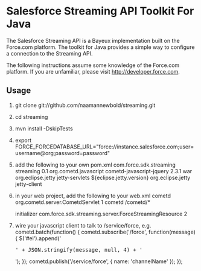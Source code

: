 # Salesforce Streaming API Toolkit For Java
The Salesforce Streaming API is a Bayeux implementation built on the Force.com platform.  The toolkit for Java provides a simple way to configure a connection to the Streaming API.

The following instructions assume some knowledge of the Force.com platform.  If you are unfamiliar, please visit http://developer.force.com.

## Usage
1. git clone git://github.com/naamannewbold/streaming.git
2. cd streaming
3. mvn install -DskipTests
4. export FORCE_FORCEDATABASE_URL="force://instance.salesforce.com;user=username@org;password=password"
5. add the following to your own pom.xml
        <dependency>
            <groupId>com.force.sdk.streaming</groupId>
            <artifactId>streaming</artifactId>
            <version>0.1</version>
        </dependency>
        <dependency>
            <groupId>org.cometd.javascript</groupId>
            <artifactId>cometd-javascript-jquery</artifactId>
            <version>2.3.1</version>
            <type>war</type>
        </dependency>
        <dependency>
            <groupId>org.eclipse.jetty</groupId>
            <artifactId>jetty-servlets</artifactId>
            <version>${eclipse.jetty.version}</version>
            <exclusions>
                <exclusion>
                    <groupId>org.eclipse.jetty</groupId>
                    <artifactId>jetty-client</artifactId>
                </exclusion>
            </exclusions>
        </dependency>
6. in your web project, add the following to your web.xml
    <servlet>
        <servlet-name>cometd</servlet-name>
        <servlet-class>org.cometd.server.CometdServlet</servlet-class>
        <load-on-startup>1</load-on-startup>
    </servlet>
    <servlet-mapping>
        <servlet-name>cometd</servlet-name>
        <url-pattern>/cometd/*</url-pattern>
    </servlet-mapping>

    <servlet>
        <servlet-name>initializer</servlet-name>
        <servlet-class>com.force.sdk.streaming.server.ForceStreamingResource</servlet-class>
        <load-on-startup>2</load-on-startup>
    </servlet>
7. wire your javascript client to talk to /service/force, e.g.
        cometd.batch(function()
        {
            cometd.subscribe('/force', function(message)
            {
                $('#el').append('<pre>' + JSON.stringify(message, null, 4) + '</pre>');
            });
            cometd.publish('/service/force', { name: 'channelName' });
        });